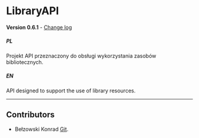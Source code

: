 # LibraryAPI

**Version 0.6.1** - [Change log](CHANGELOG.md)

##### PL
Projekt API przeznaczony do obsługi wykorzystania zasobów bibliotecznych. 

##### EN
API designed to support the use of library resources.

---

## Contributors

- Bełzowski Konrad [Git](https://github.com/be1zi).
